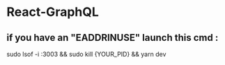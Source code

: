 # React-GraphQL
## if you have an "EADDRINUSE" launch this cmd : 
sudo lsof -i :3003 && sudo kill {YOUR_PID} && yarn dev